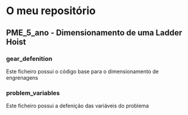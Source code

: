 # O meu repositório

## PME_5_ano - Dimensionamento de uma Ladder Hoist

### gear_defenition

Este ficheiro possui o código base para o dimensionamento de engrenagens

### problem_variables

Este ficheiro possui a defenição das variáveis do problema 
